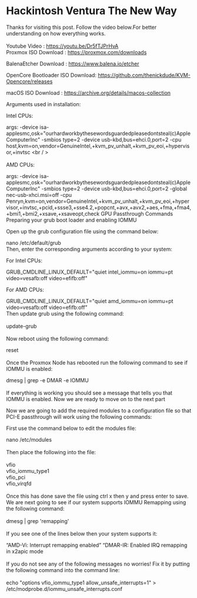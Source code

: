 # Hackintosh Ventura The New Way
Thanks for visiting this post. Follow the video below.For better understanding on how everything works.<br>
<br>
Youtube Video : https://youtu.be/Dr5fTJPrHvA
<br>
Proxmox ISO Download : https://proxmox.com/downloads

BalenaEtcher Download : https://www.balena.io/etcher

OpenCore Bootloader ISO Download: https://github.com/thenickdude/KVM-Opencore/releases

macOS ISO Download : https://archive.org/details/macos-collection

Arguments used in installation:

Intel CPUs:

args: -device isa-applesmc,osk="ourhardworkbythesewordsguardedpleasedontsteal(c)AppleComputerInc" -smbios type=2 -device usb-kbd,bus=ehci.0,port=2 -cpu host,kvm=on,vendor=GenuineIntel,+kvm_pv_unhalt,+kvm_pv_eoi,+hypervisor,+invtsc
<br / >
<br>
<br> AMD CPUs:

args: -device isa-applesmc,osk="ourhardworkbythesewordsguardedpleasedontsteal(c)AppleComputerInc" -smbios type=2 -device usb-kbd,bus=ehci.0,port=2 -global nec-usb-xhci.msi=off -cpu Penryn,kvm=on,vendor=GenuineIntel,+kvm_pv_unhalt,+kvm_pv_eoi,+hypervisor,+invtsc,+pcid,+ssse3,+sse4.2,+popcnt,+avx,+avx2,+aes,+fma,+fma4,+bmi1,+bmi2,+xsave,+xsaveopt,check
GPU Passthrough Commands
Preparing your grub boot loader and enabling IOMMU

Open up the grub configuration file using the command below:

nano /etc/default/grub <br />
Then, enter the corresponding arguments according to your system:

For Intel CPUs:

GRUB_CMDLINE_LINUX_DEFAULT="quiet intel_iommu=on iommu=pt video=vesafb:off video=efifb:off" <br />

For AMD CPUs:

GRUB_CMDLINE_LINUX_DEFAULT="quiet amd_iommu=on iommu=pt video=vesafb:off video=efifb:off" <br />
Then update grub using the following command: <br>
<br>
update-grub </br>
<br>
Now reboot using the following command:

reset <br />
<br />
Once the Proxmox Node has rebooted run the following command to see if IOMMU is enabled:

dmesg | grep -e DMAR -e IOMMU <br />
<br /> If everything is working you should see a message that tells you that IOMMU is enabled. Now we are ready to move on to the next part

Now we are going to add the required modules to a configuration file so that PCI-E passthrough will work using the following commands:

First use the command below to edit the modules file: <br />

nano /etc/modules <br />
<br>
Then place the following into the file: <br />
<br>
vfio <br>
vfio_iommu_type1 <br>
vfio_pci <br>
vfio_virqfd <br>
<br>
Once this has done save the file using ctrl x then y and press enter to save.
<br>
We are next going to see if our system supports IOMMU Remapping using the following command: <br>
<br>
dmesg | grep 'remapping'
<br>
<br>If you see one of the lines below then your system supports it: <br>

“AMD-Vi: Interrupt remapping enabled”
“DMAR-IR: Enabled IRQ remapping in x2apic mode <br>
<br>If you do not see any of the following messages no worries! Fix it by putting the following command into the command line: <br>
<br>
echo "options vfio_iommu_type1 allow_unsafe_interrupts=1" > /etc/modprobe.d/iommu_unsafe_interrupts.conf <br>